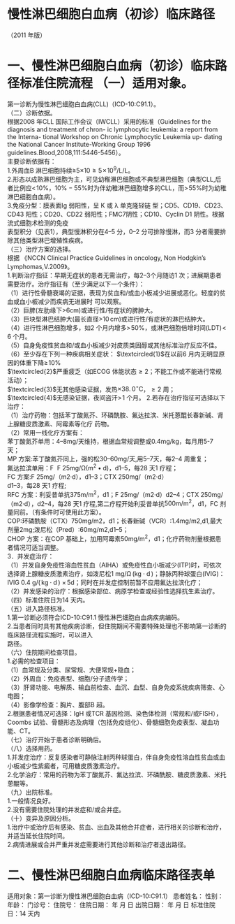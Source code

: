 # 慢性淋巴细胞白血病（初诊）临床路径  
（2011 年版）  
# 一、慢性淋巴细胞白血病（初诊）临床路径标准住院流程 （一）适用对象。  
第一诊断为慢性淋巴细胞白血病(CLL)（ICD-10:C91.1）。  
（二）诊断依据。  
根据2008 年CLL 国际工作会议（IWCLL）采用的标准（Guidelines for the diagnosis and treatment of chron- ic lymphocytic leukemia: a report from the Interna- tional Workshop on Chronic Lymphocytic Leukemia up- dating the National Cancer Institute-Working Group  1996 guidelines.Blood,2008,111:5446-5456）。  
主要诊断依据有：  
1.外周血B 淋巴细胞持续≥5×10${\geqslant}5\!\times\!10^{9}/\mathrm{L}$/L。  
2.形态以成熟淋巴细胞为主，可见幼稚淋巴细胞或不典型淋巴细胞（典型CLL,后者比例应$<\!10\%$，$10\%-55\%$时为伴幼稚淋巴细胞增多的CLL，而$>\!55\%$时为幼稚淋巴细胞白血病）。  
3.免疫分型：膜表面Ig 弱阳性，呈 $\mathrm{K}$ 或 $\uplambda$ 单克隆轻链 型；CD5、CD19、CD23、CD43 阳性；CD20、CD22 弱阳性；FMC7阴性；CD10、Cyclin D1 阴性。根据流式细胞术检测的免疫  
表型积分（见表1），典型慢淋积分在4–5 分，0–2 分可排除慢淋，而3 分者需要排除其他类型淋巴增殖性疾病。  
（三）治疗方案的选择。  
根据 《NCCN  Clinical  Practice  Guidelines  in  oncology,  Non Hodgkin’s Lymphomas,V.2009》。  
1.判断治疗指征：早期无症状的患者无需治疗，每2–3个月随访1 次；进展期患者需要治疗。治疗指征有（至少满足以下一个条件）：  
（1）进行性骨髓衰竭的证据，表现为贫血和/或血小板减少进展或恶化。轻度的贫血或血小板减少而疾病无进展时 可以观察。  
（2）巨脾(左肋缘下${\mathrm{>}}6{\mathrm{cm}})$或进行性/有症状的脾肿大。  
（3）巨块型淋巴结肿大(最长直径${\mathrm{>}}10\,\mathrm{cm})$或进行性/有症状的淋巴结肿大。  
（4）进行性淋巴细胞增多，如2 个月内增多$>\!50\%$，或淋巴细胞倍增时间$(\mathrm{LDT})\!<\!6$ 个月。  
（5）自身免疫性贫血和/或血小板减少对皮质类固醇或其他标准治疗反应不佳。  
（6）至少存在下列一种疾病相关症状： $\textcircled{1}$在以前6 月内无明显原因的体重下降$\geqslant\!10\%$  
$\textcircled{2}$严重疲乏（如ECOG 体能状态${\geqslant}2$；不能工作或不能进行常规活动）；  
$\textcircled{3}$无其他感染证据，发热${\times38.\,0^{\circ}\mathrm{C}}$，${\geqslant}2$ 周； $\textcircled{4}$无感染证据，夜间盗汗$>\!1$ 个月。 2.若存在治疗指征可选择以下治疗：  
（1）治疗药物：包括苯丁酸氮芥、环磷酰胺、氟达拉滨、米托蒽醌长春新碱、肾上腺糖皮质激素、阿霉素等化疗 药物。  
（2）常用一线化疗方案有：  
苯丁酸氮芥单用：4–8mg/天维持，根据血常规调整或0.4mg/kg，每月用5-7 天；  
MP 方案:苯丁酸氮芥同上，强的松30–60mg/天,用5–7天，每2–4 周重复；  
氟达拉滨单用：F $\mathrm{~F~}25\mathrm{mg/\Omega(m^{2}\bullet d)}$，d1–5，每28 天1 疗程；  
FC 方案:F 25mg/（m2·d），d1–3；CTX 250mg/（m2·d）  
d1–3，每28 天1 疗程;  
RFC 方案：利妥昔单抗$375\mathrm{{m}/\mathrm{{m}^{2}}}$，d1；F 25mg/（m2·d）d2–4；CTX 250mg/（m2·d），d2–4，每28 天1 疗程,第二疗程开始利妥昔单抗$500\mathrm{{m}/\mathrm{{m}^{2}}}$，d1，FC 剂量同前。（有条件时可使用此方案）。  
COP:环磷酰胺（CTX）750mg/m2，d1；长春新碱（VCR）:1.4mg/m2,d1,最大剂量2mg;泼尼松（Pred）:60mg/m2,d1–5；  
CHOP 方案：在COP 基础上，加用阿霉素$50\mathrm{{mg/m}^{2}}$，d1；化疗药物剂量根据患者情况可适当调整。  
3．并发症治疗：  
（1）并发自身免疫性溶血性贫血（AIHA）或免疫性血小板减少(ITP)时，可依次选择肾上腺糖皮质激素治疗，如泼尼松$1~{\mathrm{mg/\Omega}}\,({\mathrm{kg}}{\cdot}{\mathrm{d}}\,)$；静脉丙种球蛋白(IVIG)：IVIG 0.4 g/$(\,\mathrm{kg}{\cdot}\mathrm{d}\,)\ {\times}\,5\mathrm{d}$；同时在并发症控制前暂不应用氟达拉滨化疗；  
（2）并发感染的治疗：根据感染部位、病原学检查或经验性选择抗生素治疗。  
（四）标准住院日为14 天内。  
（五）进入路径标准。  
1.第一诊断必须符合ICD-10:C91.1 慢性淋巴细胞白血病疾病编码。  
2.当患者同时具有其他疾病诊断，但住院期间不需要特殊处理也不影响第一诊断的临床路径流程实施时，可以进入  
路径。  
（六）住院期间检查项目。  
1.必需的检查项目：  
（1）血常规及分类、尿常规、大便常规$+$隐血；  
（2）外周血：免疫表型、细胞/分子遗传学；  
（3）肝肾功能、电解质、输血前检查、血沉、血型、自身免疫系统疾病筛查、心电图；  
（4）影像学检查：胸片、腹部B 超。  
2.根据患者情况可选择：IgH 或TCR 基因检测、染色体检测（常规和/或FISH），Coombs 试验、骨髓形态及病理（包括免疫组化）、骨髓细胞免疫表型、凝血功能、CT。  
（七）治疗开始于患者诊断明确后。  
（八）选择用药。  
1.并发症治疗：反复感染者可静脉注射丙种球蛋白，伴自身免疫性溶血性贫血或血小板减少性紫癜者，可用糖皮质激素治疗。  
2.化学治疗：常用的药物为苯丁酸氮芥、氟达拉滨、环磷酰胺、糖皮质激素、米托蒽醌等。  
（九）出院标准。  
1.一般情况良好。  
2.没有需要住院处理的并发症和/或合并症。  
（十）变异及原因分析。  
1.治疗中或治疗后有感染、贫血、出血及其他合并症者，进行相关的诊断和治疗，并适当延长住院时间。  
2.病情进展或合并严重并发症需要进行其他诊断和治疗者退出路径。  
# 二、慢性淋巴细胞白血病临床路径表单  
适用对象：第一诊断为慢性淋巴细胞白血病（ICD-10:C91.1） 患者姓名：   性别：     年龄：    门诊号：  住院号：            住院日期：     年   月   日   出院日期：    年   月    日  标准住院日：14 天内  
